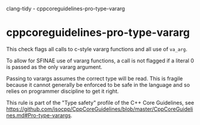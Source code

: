 clang-tidy - cppcoreguidelines-pro-type-vararg

</div>

# cppcoreguidelines-pro-type-vararg

This check flags all calls to c-style vararg functions and all use of
`va_arg`.

To allow for SFINAE use of vararg functions, a call is not flagged if a
literal 0 is passed as the only vararg argument.

Passing to varargs assumes the correct type will be read. This is
fragile because it cannot generally be enforced to be safe in the
language and so relies on programmer discipline to get it right.

This rule is part of the "Type safety" profile of the C++ Core
Guidelines, see
<https://github.com/isocpp/CppCoreGuidelines/blob/master/CppCoreGuidelines.md#Pro-type-varargs>.
